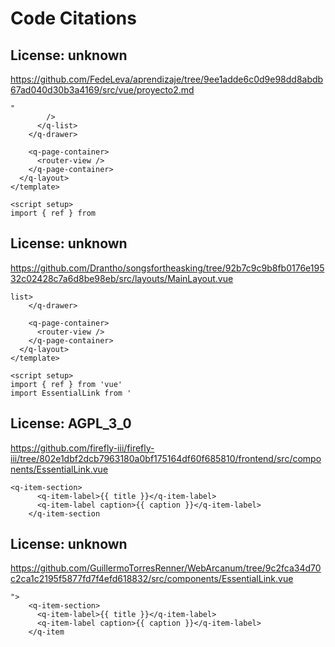 # Code Citations

## License: unknown

https://github.com/FedeLeva/aprendizaje/tree/9ee1adde6c0d9e98dd8abdb67ad040d30b3a4169/src/vue/proyecto2.md

```
"
        />
      </q-list>
    </q-drawer>

    <q-page-container>
      <router-view />
    </q-page-container>
  </q-layout>
</template>

<script setup>
import { ref } from
```

## License: unknown

https://github.com/Drantho/songsfortheasking/tree/92b7c9c9b8fb0176e19532c02428c7a6d8be98eb/src/layouts/MainLayout.vue

```
list>
    </q-drawer>

    <q-page-container>
      <router-view />
    </q-page-container>
  </q-layout>
</template>

<script setup>
import { ref } from 'vue'
import EssentialLink from '
```

## License: AGPL_3_0

https://github.com/firefly-iii/firefly-iii/tree/802e1dbf2dcb7963180a0bf175164df60f685810/frontend/src/components/EssentialLink.vue

```
<q-item-section>
      <q-item-label>{{ title }}</q-item-label>
      <q-item-label caption>{{ caption }}</q-item-label>
    </q-item-section
```

## License: unknown

https://github.com/GuillermoTorresRenner/WebArcanum/tree/9c2fca34d70c2ca1c2195f5877fd7f4efd618832/src/components/EssentialLink.vue

```
">
    <q-item-section>
      <q-item-label>{{ title }}</q-item-label>
      <q-item-label caption>{{ caption }}</q-item-label>
    </q-item
```
